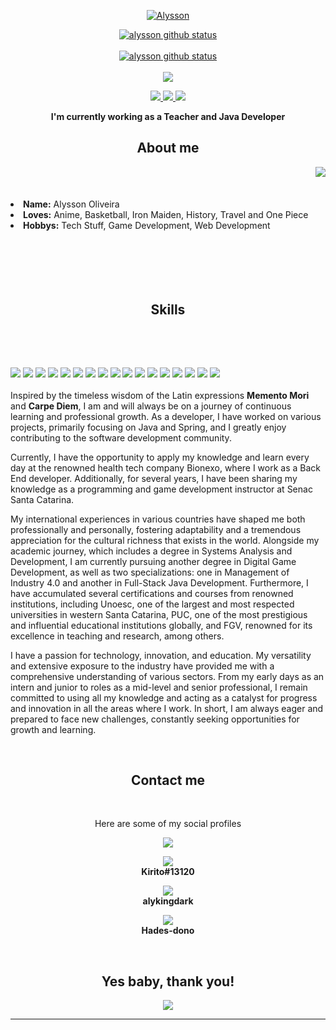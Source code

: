 <p align="center">
  <a href="https://github.com/dunkelhai"><img src="https://github.com/dunkelhai/dunkelhai/blob/main/gitHubAlysson.png?raw=true" alt=" Alysson"></a>
</p>
<p align="center">
  <a href="https://github.com/dunkelhai"><img src="https://github-readme-stats.vercel.app/api?username=dunkelhai&hide_border=true&show_icons=true&theme=dracula" alt="alysson github status"></a><br><br>
   <a href="https://github.com/dunkelhai"><img src="https://github-readme-stats.vercel.app/api/top-langs/?username=dunkelhai&theme=dracula&hide_border=true" alt="alysson github status"></a><br><br>
  <a href="https://github.com/dunkelhai"><img src="http://github-readme-streak-stats.herokuapp.com?user=dunkelhai&theme=dracula&hide_border=true&date_format=j%20M%5B%20Y%5D"></a>
</p>

<p align="center">
 <a href="mailto: darthvader.alysson@gmail.com">
 <img src="https://img.shields.io/badge/-Alysson-c14438?style=flat-square&logo=Gmail&logoColor=white&link=mailto:darthvader.alysson@gmail.com"/>
 </a>
 <a href="https://www.linkedin.com/in/alysson-oliveira-397a63197/">
 <img src="https://img.shields.io/badge/-Alysson-blue?style=flat-square&logo=Linkedin&logoColor=white&link=https://www.linkedin.com/in/alysson-oliveira-397a63197/"/>
 </a>
 <a href="https://www.instagram.com/dunkelhai/">
 <img src="https://img.shields.io/badge/-Alysson-purple?style=flat-square&logo=Instagram&logoColor=white&link=https://www.instagram.com/dunkelhai/"/>
 </a> 
</p>

<p align="center"><strong> I'm currently working as a Teacher and Java Developer</strong></p>


<h2 align="center"> About me </h2>
  <div align="center">
<img src="https://c.tenor.com/tlP1gAvWPmAAAAAC/kono-suba-anime.gif" align="right">
  </div>
  <br>
  <br>
  <br>
<li>
 <b>Name:</b> Alysson Oliveira</li>
</li>
<li><b>Loves:</b> Anime, Basketball, Iron Maiden, History, Travel and One Piece</li>
<li>
<b>Hobbys:</b> Tech Stuff, Game Development, Web Development
</li>
<br><br><br>
</div>
<div>
  <br>
  <br>
<h2 align="center"> Skills </h2>
 <br>
<p>
</div>
<div>
  <br>
<p align="left"><img src="https://img.shields.io/badge/mysql-%2300f.svg?style=for-the-badge&logo=mysql&logoColor=white"/> <img src="https://img.shields.io/badge/html5%20-%23E34F26.svg?&style=for-the-badge&logo=html5&logoColor=white"/> <img src="https://img.shields.io/badge/css3%20-%231572B6.svg?&style=for-the-badge&logo=css3&logoColor=white"/> <img src="https://img.shields.io/badge/postgres-%23316192.svg?style=for-the-badge&logo=postgresql&logoColor=white"/> <img src="https://img.shields.io/badge/javascript%20-%23323330.svg?&style=for-the-badge&logo=javascript&logoColor=%23F7DF1E"/> <img src="https://img.shields.io/badge/git%20-%23F05033.svg?&style=for-the-badge&logo=git&logoColor=white"/> <img src="https://img.shields.io/badge/.NET-5C2D91?style=for-the-badge&logo=.net&logoColor=white"/> <img src="https://img.shields.io/badge/spring-%236DB33F.svg?style=for-the-badge&logo=spring&logoColor=white"/> <img src="https://img.shields.io/badge/c%23-%23239120.svg?style=for-the-badge&logo=c-sharp&logoColor=white"/> <img src="https://img.shields.io/badge/javascript-%23323330.svg?style=for-the-badge&logo=javascript&logoColor=%23F7DF1E"/> <img src="https://img.shields.io/badge/java-%23ED8B00.svg?style=for-the-badge&logo=java&logoColor=white"/> <img src="https://img.shields.io/badge/python-3670A0?style=for-the-badge&logo=python&logoColor=ffdd54"/> <img src="https://img.shields.io/badge/docker-%230db7ed.svg?style=for-the-badge&logo=docker&logoColor=white"/> <img src="https://img.shields.io/badge/azure-%230072C6.svg?style=for-the-badge&logo=microsoftazure&logoColor=white"/> <img src="https://img.shields.io/badge/sublime_text-%23575757.svg?style=for-the-badge&logo=sublime-text&logoColor=important"/> <img src="https://img.shields.io/badge/Ubuntu-E95420?style=for-the-badge&logo=ubuntu&logoColor=white"/> <img src="https://img.shields.io/badge/-Swagger-%23Clojure?style=for-the-badge&logo=swagger&logoColor=white"/> <br><br>
Inspired by the timeless wisdom of the Latin expressions <b>Memento Mori</b> and <b>Carpe Diem</b>, I am and will always be on a journey of continuous learning and professional growth. As a developer, I have worked on various projects, primarily focusing on Java and Spring, and I greatly enjoy contributing to the software development community.

Currently, I have the opportunity to apply my knowledge and learn every day at the renowned health tech company Bionexo, where I work as a Back End developer. Additionally, for several years, I have been sharing my knowledge as a programming and game development instructor at Senac Santa Catarina.

My international experiences in various countries have shaped me both professionally and personally, fostering adaptability and a tremendous appreciation for the cultural richness that exists in the world. Alongside my academic journey, which includes a degree in Systems Analysis and Development, I am currently pursuing another degree in Digital Game Development, as well as two specializations: one in Management of Industry 4.0 and another in Full-Stack Java Development. Furthermore, I have accumulated several certifications and courses from renowned institutions, including Unoesc, one of the largest and most respected universities in western Santa Catarina, PUC, one of the most prestigious and influential educational institutions globally, and FGV, renowned for its excellence in teaching and research, among others.

I have a passion for technology, innovation, and education. My versatility and extensive exposure to the industry have provided me with a comprehensive understanding of various sectors. From my early days as an intern and junior to roles as a mid-level and senior professional, I remain committed to using all my knowledge and acting as a catalyst for progress and innovation in all the areas where I work. In short, I am always eager and prepared to face new challenges, constantly seeking opportunities for growth and learning.
</p>
<br>
<h2 align="center"> Contact me </h2>
<br>
<p align="center">Here are some of my social profiles</p>
<p align="center"><a href="https://www.crunchyroll.com/pt-br/user/Hades-dono" target="_blank"><img src="https://img.shields.io/badge/Crunchyroll-F47521?style=for-the-badge&logo=crunchyroll&logoColor=white"/>
<p align="center"><a href="https://www.battle.net" target="_blank"><img src="https://img.shields.io/badge/battle.net-%2300AEFF.svg?style=for-the-badge&logo=battle.net&logoColor=white"/></a>
<br><strong>Kirito#13120</strong></br>
<p align="center"><a href="https://www.xbox.com" target="_blank"> <img src="https://img.shields.io/badge/xbox-%23107C10.svg?style=for-the-badge&logo=xbox&logoColor=white"/></a>
<br><strong>alykingdark</strong></br>
<p align="center"><a href="https://www.playstation.com" target="_blank"> <img src="https://img.shields.io/badge/PSN-%230070D1.svg?style=for-the-badge&logo=Playstation&logoColor=white"/></a> 
<br><strong>Hades-dono</strong></br>  
</a>     
  
</p>
</div>
<br>
<div>
<h2 align="center">Yes baby, thank you!</h2>
<div align="center">
<img src="https://c.tenor.com/N5v8Cqz0DY0AAAAC/makise-kirusu-steins-gate.gif">
</div>
<hr>
</div>
</div>
    </center>
</body>
